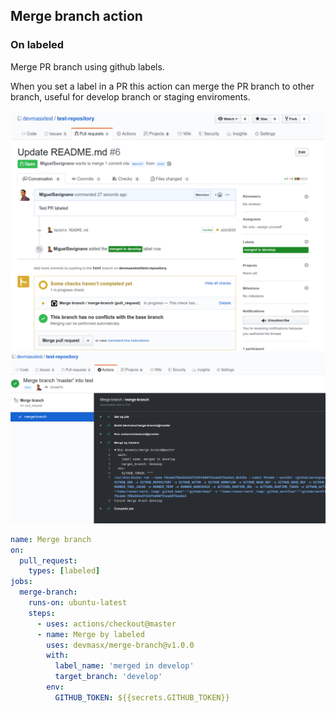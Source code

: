## Merge branch action

### On labeled

Merge PR branch using github labels.

When you set a label in a PR this action can merge the PR branch to other branch, useful for develop branch or staging enviroments.

![PR](./screenshots/pr.png)
![Checker](./screenshots/checker.png)

```yaml
name: Merge branch
on:
  pull_request:
    types: [labeled]
jobs:
  merge-branch:
    runs-on: ubuntu-latest
    steps:
      - uses: actions/checkout@master
      - name: Merge by labeled
        uses: devmasx/merge-branch@v1.0.0
        with:
          label_name: 'merged in develop'
          target_branch: 'develop'
        env:
          GITHUB_TOKEN: ${{secrets.GITHUB_TOKEN}}
```
